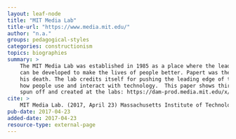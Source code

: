 ```yaml
---
layout: leaf-node
title: "MIT Media Lab"
title-url: "https://www.media.mit.edu/"
author: "n.a."
groups: pedagogical-styles
categories: constructionism
topics: biographies
summary: >
    The MIT Media Lab was established in 1985 as a place where the leading edge in technology
    can be developed to make the lives of people better. Papert was there from the founding until
    his death. The lab credits itself for pushing the leading edge of technology to reinvent
    how people use and interact with technology.  This paper shows thirty products and platforms
    spun off and created at the labs: https://dam-prod.media.mit.edu/x/2017/04/03/Top30%20Oct%202016.pdf
cite: >
    MIT Media Lab. (2017, April 23) Massachusetts Institute of Technology. Retrieved from https://www.media.mit.edu/about/mission-history/
pub-date: 2017-04-23
added-date: 2017-04-23
resource-type: external-page
---
```

